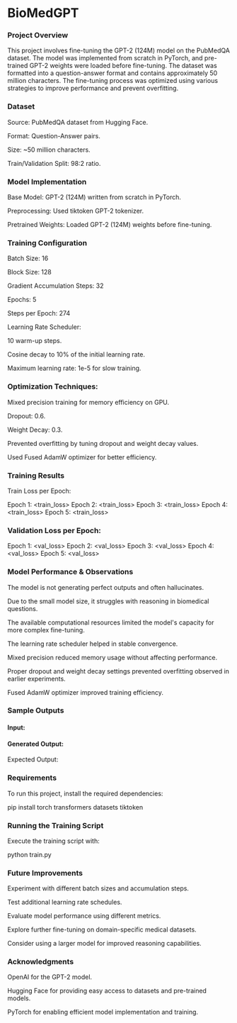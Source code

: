 # BioMedGPT
### Project Overview

This project involves fine-tuning the GPT-2 (124M) model on the PubMedQA dataset. The model was implemented from scratch in PyTorch, and pre-trained GPT-2 weights were loaded before fine-tuning. The dataset was formatted into a question-answer format and contains approximately 50 million characters. The fine-tuning process was optimized using various strategies to improve performance and prevent overfitting.

### Dataset

 Source: PubMedQA dataset from Hugging Face.

 Format: Question-Answer pairs.

 Size: ~50 million characters.

 Train/Validation Split: 98:2 ratio.

### Model Implementation

 Base Model: GPT-2 (124M) written from scratch in PyTorch.

 Preprocessing: Used tiktoken GPT-2 tokenizer.

 Pretrained Weights: Loaded GPT-2 (124M) weights before fine-tuning.

### Training Configuration

Batch Size: 16

Block Size: 128

Gradient Accumulation Steps: 32

Epochs: 5

Steps per Epoch: 274

Learning Rate Scheduler:

10 warm-up steps.

Cosine decay to 10% of the initial learning rate.

Maximum learning rate: 1e-5 for slow training.

### Optimization Techniques:

Mixed precision training for memory efficiency on GPU.

Dropout: 0.6.

Weight Decay: 0.3.

Prevented overfitting by tuning dropout and weight decay values.

Used Fused AdamW optimizer for better efficiency.

### Training Results

Train Loss per Epoch:

Epoch 1: <train_loss>
Epoch 2: <train_loss>
Epoch 3: <train_loss>
Epoch 4: <train_loss>
Epoch 5: <train_loss>

### Validation Loss per Epoch:

Epoch 1: <val_loss>
Epoch 2: <val_loss>
Epoch 3: <val_loss>
Epoch 4: <val_loss>
Epoch 5: <val_loss>

### Model Performance & Observations

The model is not generating perfect outputs and often hallucinates.

Due to the small model size, it struggles with reasoning in biomedical questions.

The available computational resources limited the model's capacity for more complex fine-tuning.

The learning rate scheduler helped in stable convergence.

Mixed precision reduced memory usage without affecting performance.

Proper dropout and weight decay settings prevented overfitting observed in earlier experiments.

Fused AdamW optimizer improved training efficiency.

### Sample Outputs

#### Input:

<Question>

#### Generated Output:

<Generated Answer>

Expected Output:

#### <Expected Answer>

### Requirements

To run this project, install the required dependencies:

pip install torch transformers datasets tiktoken

### Running the Training Script

Execute the training script with:

python train.py

### Future Improvements

Experiment with different batch sizes and accumulation steps.

Test additional learning rate schedules.

Evaluate model performance using different metrics.

Explore further fine-tuning on domain-specific medical datasets.

Consider using a larger model for improved reasoning capabilities.

### Acknowledgments

OpenAI for the GPT-2 model.

Hugging Face for providing easy access to datasets and pre-trained models.

PyTorch for enabling efficient model implementation and training.



